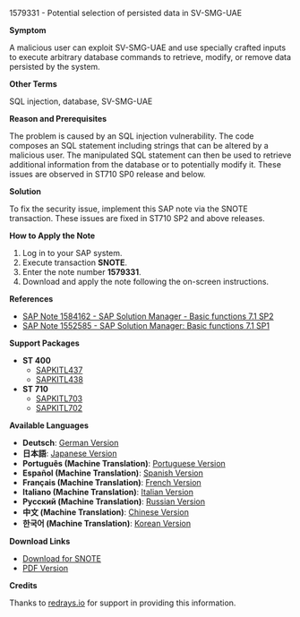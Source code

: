 1579331 - Potential selection of persisted data in SV-SMG-UAE

**Symptom**

A malicious user can exploit SV-SMG-UAE and use specially crafted inputs to execute arbitrary database commands to retrieve, modify, or remove data persisted by the system.

**Other Terms**

SQL injection, database, SV-SMG-UAE

**Reason and Prerequisites**

The problem is caused by an SQL injection vulnerability. The code composes an SQL statement including strings that can be altered by a malicious user. The manipulated SQL statement can then be used to retrieve additional information from the database or to potentially modify it. These issues are observed in ST710 SP0 release and below.

**Solution**

To fix the security issue, implement this SAP note via the SNOTE transaction. These issues are fixed in ST710 SP2 and above releases.

**How to Apply the Note**

1. Log in to your SAP system.
2. Execute transaction **SNOTE**.
3. Enter the note number **1579331**.
4. Download and apply the note following the on-screen instructions.

**References**

- [SAP Note 1584162 - SAP Solution Manager - Basic functions 7.1 SP2](https://me.sap.com/notes/1584162)
- [SAP Note 1552585 - SAP Solution Manager: Basic functions 7.1 SP1](https://me.sap.com/notes/1552585)

**Support Packages**

- **ST 400**
  - [SAPKITL437](https://me.sap.com/supportpackage/SAPKITL437)
  - [SAPKITL438](https://me.sap.com/supportpackage/SAPKITL438)
- **ST 710**
  - [SAPKITL703](https://me.sap.com/supportpackage/SAPKITL703)
  - [SAPKITL702](https://me.sap.com/supportpackage/SAPKITL702)

**Available Languages**

- **Deutsch**: [German Version](https://me.sap.com/notes/0001579331/D)
- **日本語**: [Japanese Version](https://me.sap.com/notes/0001579331/J)
- **Português (Machine Translation)**: [Portuguese Version](https://me.sap.com/notes/0001579331/P)
- **Español (Machine Translation)**: [Spanish Version](https://me.sap.com/notes/0001579331/S)
- **Français (Machine Translation)**: [French Version](https://me.sap.com/notes/0001579331/F)
- **Italiano (Machine Translation)**: [Italian Version](https://me.sap.com/notes/0001579331/I)
- **Русский (Machine Translation)**: [Russian Version](https://me.sap.com/notes/0001579331/R)
- **中文 (Machine Translation)**: [Chinese Version](https://me.sap.com/notes/0001579331/1)
- **한국어 (Machine Translation)**: [Korean Version](https://me.sap.com/notes/0001579331/3)

**Download Links**

- [Download for SNOTE](https://notesdownloads.sap.com/note/0040000009371032017)
- [PDF Version](https://userapps.support.sap.com/sap/support/sfm/notes/print/0001579331?language=en-US&token=576F0A05C1A1010A33E96E8F869FD7AF)

**Credits**

Thanks to [redrays.io](https://redrays.io) for support in providing this information.
